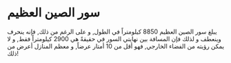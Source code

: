 # سور الصين العظيم

يبلغ سور الصين العظيم 8850 كيلومتراً في الطول, و على الرغم من ذلك, فإنه ينحرف
وينعطف و لذلك فإن المسافة بين نهايتي السور في حقيقةً هي 2900 كيلومتراً فقط, و لا
يمكن رؤيته من الفضاء الخارجي, فهو أقل من 10 أمتار عرضاً, و معظم المنازل أعرض من
ذلك!
